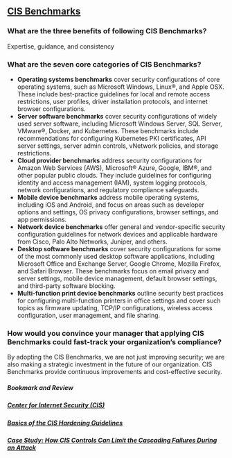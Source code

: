 ## [CIS Benchmarks](https://www.ibm.com/topics/cis-benchmarks)

### What are the three benefits of following CIS Benchmarks?
Expertise, guidance, and consistency
### What are the seven core categories of CIS Benchmarks?
* **Operating systems benchmarks** cover security configurations of core operating systems, such as Microsoft Windows, Linux®, and Apple OSX. These include best-practice guidelines for local and remote access restrictions, user profiles, driver installation protocols, and internet browser configurations.
* **Server software benchmarks** cover security configurations of widely used server software, including Microsoft Windows Server, SQL Server, VMware®, Docker, and Kubernetes. These benchmarks include recommendations for configuring Kubernetes PKI certificates, API server settings, server admin controls, vNetwork policies, and storage restrictions.
* **Cloud provider benchmarks** address security configurations for Amazon Web Services (AWS), Microsoft® Azure, Google, IBM®, and other popular public clouds. They include guidelines for configuring identity and access management (IAM), system logging protocols, network configurations, and regulatory compliance safeguards.
* **Mobile device benchmarks** address mobile operating systems, including iOS and Android, and focus on areas such as developer options and settings, OS privacy configurations, browser settings, and app permissions.
* **Network device benchmarks** offer general and vendor-specific security configuration guidelines for network devices and applicable hardware from Cisco, Palo Alto Networks, Juniper, and others.
* **Desktop software benchmarks** cover security configurations for some of the most commonly used desktop software applications, including Microsoft Office and Exchange Server, Google Chrome, Mozilla Firefox, and Safari Browser. These benchmarks focus on email privacy and server settings, mobile device management, default browser settings, and third-party software blocking.
* **Multi-function print device benchmarks** outline security best practices for configuring multi-function printers in office settings and cover such topics as firmware updating, TCP/IP configurations, wireless access configuration, user management, and file sharing.
### How would you convince your manager that applying CIS Benchmarks could fast-track your organization’s compliance?
By adopting the CIS Benchmarks, we are not just improving security; we are also making a strategic investment in the future of our organization. CIS Benchmarks provide continuous improvements and cost-effective security.

##### ***Bookmark and Review***
##### ***[Center for Internet Security (CIS)](https://www.cisecurity.org/)***
##### ***[Basics of the CIS Hardening Guidelines](https://blog.rsisecurity.com/basics-of-the-cis-hardening-guidelines/)***
##### ***[Case Study: How CIS Controls Can Limit the Cascading Failures During an Attack](https://www.sans.org/white-papers/36957/)***


